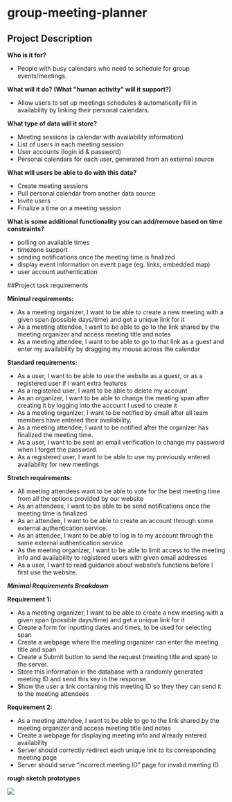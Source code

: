 # group-meeting-planner

## Project Description

**Who is it for?**
- People with busy calendars who need to schedule for group events/meetings.

**What will it do? (What "human activity" will it support?)**
- Allow users to set up meetings schedules & automatically fill in availability by linking their personal calendars.

**What type of data will it store?**
- Meeting sessions (a calendar with availability information)
- List of users in each meeting session
- User accounts (login id & password)
- Personal calendars for each user, generated from an external source

**What will users be able to do with this data?**
- Create meeting sessions
- Pull personal calendar from another data source
- Invite users
- Finalize a time on a meeting session

**What is some additional functionality you can add/remove based on time constraints?**
- polling on available times
- timezone support
- sending notifications once the meeting time is finalized
- display event information on event page (eg. links, embedded map)
- user account authentication



##Project task requirements

**Minimal requirements:**
- As a meeting organizer, I want to be able to create a new meeting with a given span (possible days/time) and get a unique link for it
- As a meeting attendee, I want to be able to go to the link shared by the meeting organizer and access meeting title and notes
- As a meeting attendee, I want to be able to go to that link as a guest and enter my availability by dragging my mouse across the calendar

**Standard requirements:**
- As a user, I want to be able to use the website as a guest, or as a registered user if I want extra features
- As a registered user, I want to be able to delete my account
- As an organizer, I want to be able to change the meeting span after creating it by logging into the account I used to create it
- As a meeting organizer, I want to be notified by email after all team members have entered their availability.
- As a meeting attendee, I want to be notified after the organizer has finalized the meeting time.
- As a user, I want to be sent an email verification to change my password when I forget the password.
- As a registered user, I want to be able to use my previously entered availability for new meetings


**Stretch requirements:**
- All meeting attendees want to be able to vote for the best meeting time from all the options provided by our website
- As an attendees, I want to be able to be send notifications once the meeting time is finalized
- As an attendee, I want to be able to create an account through some external authentication service.
- As an attendee, I want to be able to log in to my account through the same external authentication service
- As the meeting organizer, I want to be able to limit access to the meeting info and availability to registered users with given email addresses
- As a user, I want to read guidance about website’s functions before I first use the website.


***Minimal Requirements Breakdown***


**Requirement 1:**
- As a meeting organizer, I want to be able to create a new meeting with a given span (possible days/time) and get a unique link for it
- Create a form for inputting dates and times, to be used for selecting span
- Create a webpage where the meeting organizer can enter the meeting title and span
- Create a Submit button to send the request (meeting title and span) to the server.
- Store this information in the database with a randomly generated meeting ID and send this key in the response
- Show the user a link containing this meeting ID so they they can send it to the meeting attendees


**Requirement 2:** 
- As a meeting attendee, I want to be able to go to the link shared by the meeting organizer and access meeting title and notes
- Create a webpage for displaying meeting info and already entered availability
- Server should correctly redirect each unique link to its corresponding meeting page
- Server should serve “incorrect meeting ID” page for invalid meeting ID


**rough sketch prototypes**

![](https://github.com/RamitKataria/meeting-planner/blob/May/Sketch%20v2_00.png)




